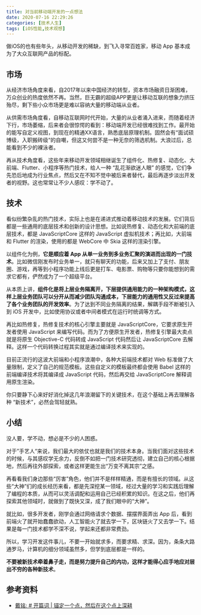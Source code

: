 ```yaml
---
title: 对当前移动端开发的一点想法
date: 2020-07-16 22:29:26
categories: [技术人生]
tags: [iOS性能,技术观想]
---
```


做iOS的也有些年头，从移动开发的稀缺，到飞入寻常百姓家，移动 App 基本成为了大众互联网产品的标配。

<!--more-->

## 市场

从经济市场角度来看，自2017年以来中国经济的转型，资本市场融资日渐困难，万众创业的热度依然不再。当然，巨无霸的超级APP更是让移动互联的想象力挤压殆尽，剩下些小众市场更是难以容纳大量的移动端从业者。

从供需市场角度看，自移动互联网时代开始，大量的从业者涌入进来，而随着经济下行，市场萎缩，后来者会很惊愕的看到：移动端开发已经很难找到工作。最开始的能写自定义视图，到现在的精通XX语言，熟悉底层原理机制。固然会有“面试硕博级，入职搬砖级“的自嘲，但这又何尝不是一种无奈的筛选机制。大浪过后，总能看到不少的裸泳者。

再从技术角度看，这些年来移动开发领域相继诞生了组件化、热修复、动态化、大前端、Flutter、小程序等热门技术，给人一种 “乱花渐欲迷人眼” 的感觉，它们争先恐后地成为行业焦点，然后又在不知不觉中被后来者替代，最后再逐步淡出开发者的视野。这也常常让不少人感叹：学不动了。

## 技术

看似纷繁杂乱的热门技术，实际上也是在递进式推动着移动技术的发展。它们背后都是一些通用的底层技术和创新的设计思想。比如说热修复、动态化和大前端的底层技术，都是 JavaScriptCore 这样的 JavaScript 虚拟机技术；再比如，大前端和 Flutter 的渲染，使用的都是 WebCore 中 Skia 这样的渲染引擎。

以组件化为例，**它是顺应着 App 从单一业务到多业务汇聚的演进而出现的一门技术**。比如微信刚发布时业务单一，就只有聊天的功能，后来又加上了支付、朋友圈、游戏，再等到小程序功能上线后更是打车、电影票、购物等只要你能想到的需求它都有，俨然成为了一个超级平台。

从本质上讲，**组件化是将上层业务隔离开，下层提供通用能力的一种架构模式，这样上层业务团队可以分开从而减少团队沟通成本，下层能力的通用性又反过来提高了各个业务团队的开发效率**。为了达到不同业务隔离的结果，解耦手段不断被引入到 iOS 开发中，比如使用协议或者中间者模式在运行时统调等方式。

再比如热修复，热修复技术的核心引擎主要就是 JavaScriptCore，它要求原生开发者使用 JavaScript 来编写代码。而为了方便原生开发者，热修复引擎最大卖点就是将原生 Objective-C 代码转成 JavaScript 代码然后让 JavaScriptCore 去解释。这样一个代码转换过程其实就是通过编译技术来实现的。

目前正流行的这波大前端和小程序浪潮中，各种大前端技术都对 Web 标准做了大量限制，定义了自己的规范模板。这些自定义的模板最终都会使用 Babel 这样的前端编译技术将其编译成 JavaScript 代码，然后再交给 JavaScriptCore 解释调用原生渲染。

你只要静下心来好好消化掉这几年浪潮留下的关键技术，在这个基础上再去理解各种 “新技术”，必然会驾轻就熟。

## 小结

没人要，学不动，想必是不少的人困惑。

对于”手艺人“来说，我们最大的依仗也就是我们的技术本身。当我们面对这些技术的时候，与其感叹学无余力，反倒不如把一门技术研究透彻，建立自己的核心根据地，然后再往外部探索，或者这样更能生出“万变不离其宗”之感。

再看看我们身边那些“厉害”角色，他们并不是样样精通，而是有擅长的领域。从这些“大神”们的成长经历来看，都是先深挖某一领域，经过大量的学习和实践后理解了编程的本质，从而可以灵活调配和运用自己已经积累的知识。在这之后，他们再探索其他领域时，就做到了既快又深，成了我们眼中的“大神”。

就比如，很多开发者，刚学会通过网络请求个数据、摆摆界面弄出 App 后，看到前端火了就开始蠢蠢欲动，人工智能火了就去学一下，区块链火了又去学一下。结果是每一门技术都学不深不说，学起来还都非常费劲。

所以，学习开发这件事儿，不要一开始就求多，而要求精、求深。因为，条条大路通罗马，计算机的细分领域虽然多，但学到底层都是一样的。

**不要被新技术牵着鼻子走，而是努力提升自己的内功，这样才能得心应手地应对层出不穷的各种新技术**。

## 参考资料

- [戴铭: # 开篇词 | 锚定一个点，然后在这个点上深耕](https://time.geekbang.org/column/article/85318)